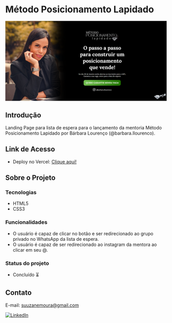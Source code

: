 #  Método Posicionamento Lapidado
![Preview](./imgs/Preview_MLP_WaitingList.PNG)

## Introdução

Landing Page para lista de espera para o lançamento da mentoria Método Posicionamento Lapidado por Bárbara Lourenço (@barbara.llourenco).

## Link de Acesso

- Deploy no Vercel: [Clique aqui!](https://posicionamento-lapidado.vercel.app/)

## Sobre o Projeto

### Tecnologias
- HTML5
- CSS3

### Funcionalidades

- O usuário é capaz de clicar no botão e ser redirecionado ao grupo privado no WhatsApp da lista de espera.
- O usuário é capaz de ser redirecionado ao instagram da mentora ao clicar em seu @.

### Status do projeto

- Concluído ⏳

## Contato

E-mail: suuzanemoura@gmail.com

[![LinkedIn](https://img.shields.io/badge/LinkedIn-0077B5?style=for-the-badge&logo=linkedin&logoColor=white)](https://www.linkedin.com/in/suuzanemoura/)

